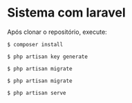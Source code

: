 # Sistema com laravel 

Após clonar o repositório, execute:

```
$ composer install
```
```
$ php artisan key generate
```
```
$ php artisan migrate
```
```
$ php artisan migrate
```

```
$ php artisan serve
```

